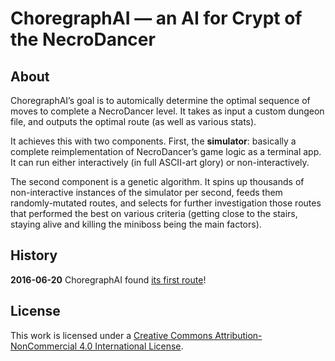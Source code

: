 # ChoregraphAI — an AI for Crypt of the NecroDancer

## About

ChoregraphAI’s goal is to automically determine the optimal sequence of moves
to complete a NecroDancer level. It takes as input a custom dungeon file, and
outputs the optimal route (as well as various stats).

It achieves this with two components. First, the **simulator**: basically
a complete reimplementation of NecroDancer’s game logic as a terminal app. It
can run either interactively (in full ASCII-art glory) or non-interactively.

The second component is a genetic algorithm. It spins up thousands of
non-interactive instances of the simulator per second, feeds them
randomly-mutated routes, and selects for further investigation those routes
that performed the best on various criteria (getting close to the stairs,
staying alive and killing the miniboss being the main factors).

## History

**2016-06-20** ChoregraphAI found [its first route](https://www.youtube.com/watch?v=dNYfj2hQ3kI&feature=youtu.be)!

## License

This work is licensed under a [Creative Commons Attribution-NonCommercial 4.0
International License](http://creativecommons.org/licenses/by-nc/4.0/).
